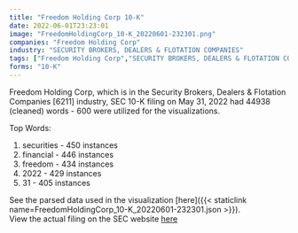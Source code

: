 ```yaml
---
title: "Freedom Holding Corp 10-K"
date: 2022-06-01T23:23:01
image: "FreedomHoldingCorp_10-K_20220601-232301.png"
companies: "Freedom Holding Corp"
industry: "SECURITY BROKERS, DEALERS & FLOTATION COMPANIES"
tags: ["Freedom Holding Corp","SECURITY BROKERS, DEALERS & FLOTATION COMPANIES","05-31-2022","10-K"]
forms: "10-K"
---
```

Freedom Holding Corp, which is in the Security Brokers, Dealers & Flotation Companies [6211] industry, SEC 10-K filing on May 31, 2022 had 44938 (cleaned) words - 600 were utilized for the visualizations.

Top Words:
1. securities - 450 instances
2. financial - 446 instances
3. freedom - 434 instances
4. 2022 - 429 instances
5. 31 - 405 instances


See the parsed data used in the visualization [here]({{< staticlink name=FreedomHoldingCorp_10-K_20220601-232301.json >}}).  
View the actual filing on the SEC website [here](https://www.sec.gov/Archives/edgar/data/924805/0000924805-22-000027.txt)
